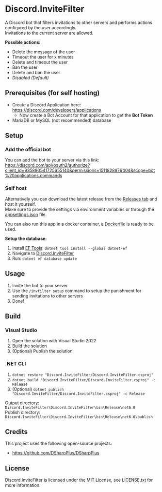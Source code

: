 # Discord.InviteFilter
A Discord bot that filters invitations to other servers and performs actions configured by the user accordingly.\
Invitations to the current server are allowed.

**Possible actions:**
- Delete the message of the user
- Timeout the user for x minutes
- Delete and timeout the user
- Ban the user
- Delete and ban the user
- *Disabled (Default)*

## Prerequisites (for self hosting)
- Create a Discord Application here: https://discord.com/developers/applications
  - Now create a Bot Account for that application to get the **Bot Token**
- MariaDB or MySQL (not recommended) database

## Setup
### Add the official bot
You can add the bot to your server via this link: https://discord.com/api/oauth2/authorize?client_id=935880541725655140&permissions=1511828876404&scope=bot%20applications.commands

### Self host
Alternatively you can download the latest release from the [Releases tab](https://github.com/TheDusty01/Discord.InviteFilter/releases) and host it yourself.\
Make sure to provide the settings via environment variables or through the [appsettings.json](/Discord.InviteFilter/appsettings.json) file.

You can also run this app in a docker container, a [Dockerfile](/Discord.InviteFilter/Dockerfile) is ready to be used.

**Setup the database:**
1. Install [EF Tools](https://docs.microsoft.com/de-de/ef/core/cli/dotnet): ``dotnet tool install --global dotnet-ef``
2. Navigate to [Discord.InviteFilter](Discord.InviteFilter)
3. Run: ``dotnet ef database update``

## Usage
1. Invite the bot to your server
2. Use the ``/invfilter setup`` command to setup the punishment for sending invitations to other servers
3. Done!

## Build
### Visual Studio
1. Open the solution with Visual Studio 2022
2. Build the solution
3. (Optional) Publish the solution

### .NET CLI
1. ``dotnet restore "Discord.InviteFilter/Discord.InviteFilter.csproj"``
2. ``dotnet build "Discord.InviteFilter/Discord.InviteFilter.csproj" -c Release``
3. (Optional) ``dotnet publish "Discord.InviteFilter/Discord.InviteFilter.csproj" -c Release``

Output directory: ``Discord.InviteFilter\Discord.InviteFilter\bin\Release\net6.0`` \
Publish directory: ``Discord.InviteFilter\Discord.InviteFilter\bin\Release\net6.0\publish``

## Credits
This project uses the following open-source projects:
- https://github.com/DSharpPlus/DSharpPlus

## License
Discord.InviteFilter is licensed under the MIT License, see [LICENSE.txt](/LICENSE.txt) for more information.
